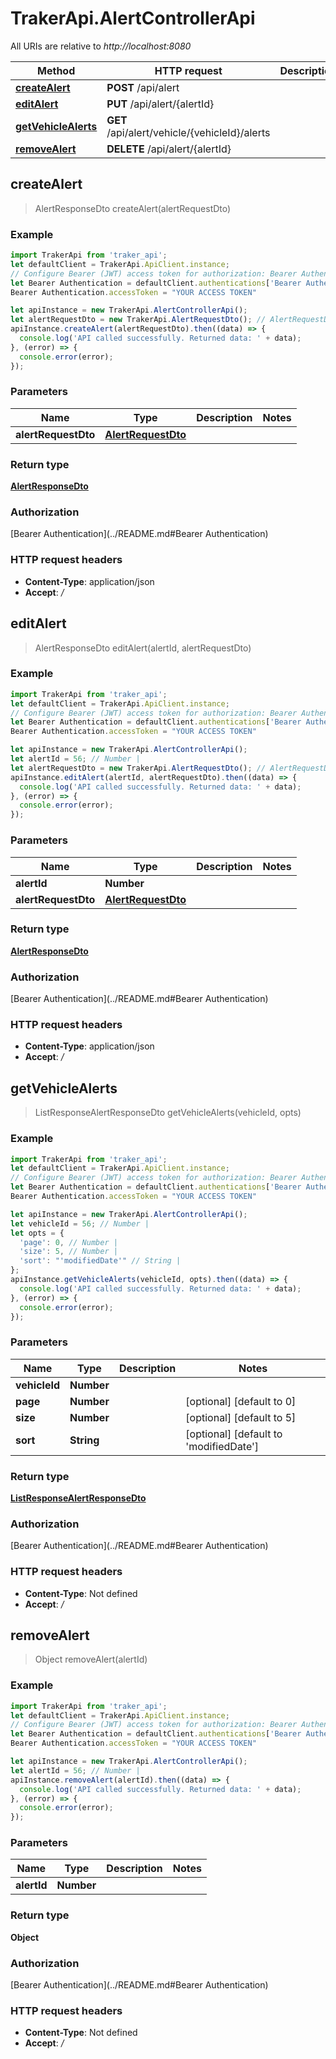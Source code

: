 # TrakerApi.AlertControllerApi

All URIs are relative to *http://localhost:8080*

Method | HTTP request | Description
------------- | ------------- | -------------
[**createAlert**](AlertControllerApi.md#createAlert) | **POST** /api/alert | 
[**editAlert**](AlertControllerApi.md#editAlert) | **PUT** /api/alert/{alertId} | 
[**getVehicleAlerts**](AlertControllerApi.md#getVehicleAlerts) | **GET** /api/alert/vehicle/{vehicleId}/alerts | 
[**removeAlert**](AlertControllerApi.md#removeAlert) | **DELETE** /api/alert/{alertId} | 



## createAlert

> AlertResponseDto createAlert(alertRequestDto)



### Example

```javascript
import TrakerApi from 'traker_api';
let defaultClient = TrakerApi.ApiClient.instance;
// Configure Bearer (JWT) access token for authorization: Bearer Authentication
let Bearer Authentication = defaultClient.authentications['Bearer Authentication'];
Bearer Authentication.accessToken = "YOUR ACCESS TOKEN"

let apiInstance = new TrakerApi.AlertControllerApi();
let alertRequestDto = new TrakerApi.AlertRequestDto(); // AlertRequestDto | 
apiInstance.createAlert(alertRequestDto).then((data) => {
  console.log('API called successfully. Returned data: ' + data);
}, (error) => {
  console.error(error);
});

```

### Parameters


Name | Type | Description  | Notes
------------- | ------------- | ------------- | -------------
 **alertRequestDto** | [**AlertRequestDto**](AlertRequestDto.md)|  | 

### Return type

[**AlertResponseDto**](AlertResponseDto.md)

### Authorization

[Bearer Authentication](../README.md#Bearer Authentication)

### HTTP request headers

- **Content-Type**: application/json
- **Accept**: */*


## editAlert

> AlertResponseDto editAlert(alertId, alertRequestDto)



### Example

```javascript
import TrakerApi from 'traker_api';
let defaultClient = TrakerApi.ApiClient.instance;
// Configure Bearer (JWT) access token for authorization: Bearer Authentication
let Bearer Authentication = defaultClient.authentications['Bearer Authentication'];
Bearer Authentication.accessToken = "YOUR ACCESS TOKEN"

let apiInstance = new TrakerApi.AlertControllerApi();
let alertId = 56; // Number | 
let alertRequestDto = new TrakerApi.AlertRequestDto(); // AlertRequestDto | 
apiInstance.editAlert(alertId, alertRequestDto).then((data) => {
  console.log('API called successfully. Returned data: ' + data);
}, (error) => {
  console.error(error);
});

```

### Parameters


Name | Type | Description  | Notes
------------- | ------------- | ------------- | -------------
 **alertId** | **Number**|  | 
 **alertRequestDto** | [**AlertRequestDto**](AlertRequestDto.md)|  | 

### Return type

[**AlertResponseDto**](AlertResponseDto.md)

### Authorization

[Bearer Authentication](../README.md#Bearer Authentication)

### HTTP request headers

- **Content-Type**: application/json
- **Accept**: */*


## getVehicleAlerts

> ListResponseAlertResponseDto getVehicleAlerts(vehicleId, opts)



### Example

```javascript
import TrakerApi from 'traker_api';
let defaultClient = TrakerApi.ApiClient.instance;
// Configure Bearer (JWT) access token for authorization: Bearer Authentication
let Bearer Authentication = defaultClient.authentications['Bearer Authentication'];
Bearer Authentication.accessToken = "YOUR ACCESS TOKEN"

let apiInstance = new TrakerApi.AlertControllerApi();
let vehicleId = 56; // Number | 
let opts = {
  'page': 0, // Number | 
  'size': 5, // Number | 
  'sort': "'modifiedDate'" // String | 
};
apiInstance.getVehicleAlerts(vehicleId, opts).then((data) => {
  console.log('API called successfully. Returned data: ' + data);
}, (error) => {
  console.error(error);
});

```

### Parameters


Name | Type | Description  | Notes
------------- | ------------- | ------------- | -------------
 **vehicleId** | **Number**|  | 
 **page** | **Number**|  | [optional] [default to 0]
 **size** | **Number**|  | [optional] [default to 5]
 **sort** | **String**|  | [optional] [default to &#39;modifiedDate&#39;]

### Return type

[**ListResponseAlertResponseDto**](ListResponseAlertResponseDto.md)

### Authorization

[Bearer Authentication](../README.md#Bearer Authentication)

### HTTP request headers

- **Content-Type**: Not defined
- **Accept**: */*


## removeAlert

> Object removeAlert(alertId)



### Example

```javascript
import TrakerApi from 'traker_api';
let defaultClient = TrakerApi.ApiClient.instance;
// Configure Bearer (JWT) access token for authorization: Bearer Authentication
let Bearer Authentication = defaultClient.authentications['Bearer Authentication'];
Bearer Authentication.accessToken = "YOUR ACCESS TOKEN"

let apiInstance = new TrakerApi.AlertControllerApi();
let alertId = 56; // Number | 
apiInstance.removeAlert(alertId).then((data) => {
  console.log('API called successfully. Returned data: ' + data);
}, (error) => {
  console.error(error);
});

```

### Parameters


Name | Type | Description  | Notes
------------- | ------------- | ------------- | -------------
 **alertId** | **Number**|  | 

### Return type

**Object**

### Authorization

[Bearer Authentication](../README.md#Bearer Authentication)

### HTTP request headers

- **Content-Type**: Not defined
- **Accept**: */*

